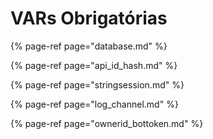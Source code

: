 # VARs Obrigatórias

{% page-ref page="database.md" %}

{% page-ref page="api\_id\_hash.md" %}

{% page-ref page="stringsession.md" %}

{% page-ref page="log\_channel.md" %}

{% page-ref page="ownerid\_bottoken.md" %}




